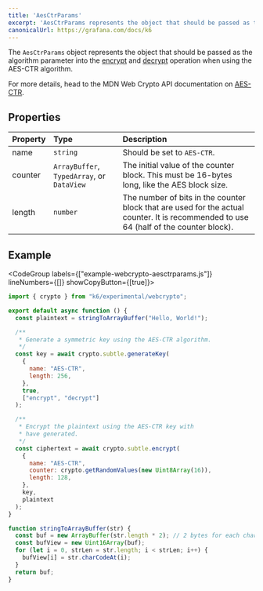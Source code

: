 ```yaml
---
title: 'AesCtrParams'
excerpt: 'AesCtrParams represents the object that should be passed as the algorithm parameter into the encrypt and decrypt operation when using the AES-CTR algorithm.'
canonicalUrl: https://grafana.com/docs/k6
---
```


The `AesCtrParams` object represents the object that should be passed as the algorithm parameter into the [encrypt](/javascript-api/k6-experimental/webcrypto/subtlecrypto/encrypt) and [decrypt](/javascript-api/k6-experimental/webcrypto/subtlecrypto/decrypt) operation when using the AES-CTR algorithm.

For more details, head to the MDN Web Crypto API documentation on [AES-CTR](https://developer.mozilla.org/en-US/docs/Web/API/AesCtrParams).

## Properties

| Property | Type                                       | Description                                                         |
| :------- | :----------------------------------------- | :------------------------------------------------------------------ |
| name     | `string`                                   | Should be set to `AES-CTR`.                                         |
| counter  | `ArrayBuffer`, `TypedArray`, or `DataView` | The initial value of the counter block. This must be 16-bytes long, like the AES block size.                  |
| length   | `number`                                   | The number of bits in the counter block that are used for the actual counter. It is recommended to use 64 (half of the counter block). |

## Example

<CodeGroup labels={["example-webcrypto-aesctrparams.js"]} lineNumbers={[]} showCopyButton={[true]}>

```javascript
import { crypto } from "k6/experimental/webcrypto";

export default async function () {
  const plaintext = stringToArrayBuffer("Hello, World!");

  /**
   * Generate a symmetric key using the AES-CTR algorithm.
   */
  const key = await crypto.subtle.generateKey(
    {
      name: "AES-CTR",
      length: 256,
    },
    true,
    ["encrypt", "decrypt"]
  );

  /**
   * Encrypt the plaintext using the AES-CTR key with
   * have generated.
   */
  const ciphertext = await crypto.subtle.encrypt(
    {
      name: "AES-CTR",
      counter: crypto.getRandomValues(new Uint8Array(16)),
      length: 128,
    },
    key,
    plaintext
  );
}

function stringToArrayBuffer(str) {
  const buf = new ArrayBuffer(str.length * 2); // 2 bytes for each char
  const bufView = new Uint16Array(buf);
  for (let i = 0, strLen = str.length; i < strLen; i++) {
    bufView[i] = str.charCodeAt(i);
  }
  return buf;
}
```

</CodeGroup>